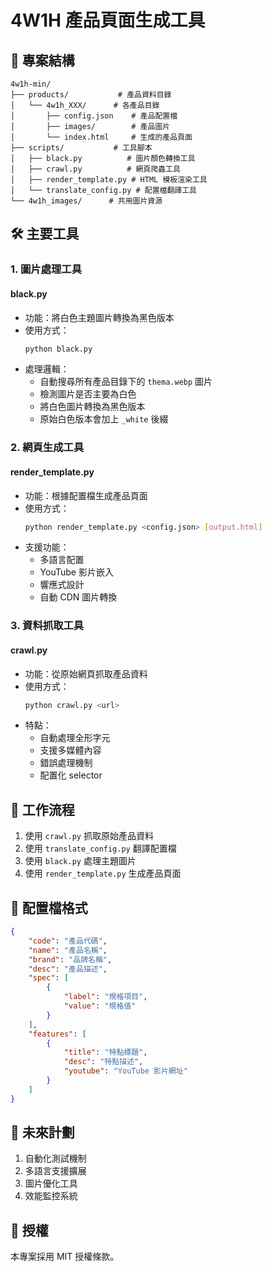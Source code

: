 # 4W1H 產品頁面生成工具

## 📁 專案結構

```
4w1h-min/
├── products/           # 產品資料目錄
│   └── 4w1h_XXX/      # 各產品目錄
│       ├── config.json    # 產品配置檔
│       ├── images/        # 產品圖片
│       └── index.html     # 生成的產品頁面
├── scripts/           # 工具腳本
│   ├── black.py          # 圖片顏色轉換工具
│   ├── crawl.py          # 網頁爬蟲工具
│   ├── render_template.py # HTML 模板渲染工具
│   └── translate_config.py # 配置檔翻譯工具
└── 4w1h_images/      # 共用圖片資源
```

## 🛠️ 主要工具

### 1. 圖片處理工具

#### black.py

- 功能：將白色主題圖片轉換為黑色版本
- 使用方式：
  ```bash
  python black.py
  ```
- 處理邏輯：
  - 自動搜尋所有產品目錄下的 `thema.webp` 圖片
  - 檢測圖片是否主要為白色
  - 將白色圖片轉換為黑色版本
  - 原始白色版本會加上 `_white` 後綴

### 2. 網頁生成工具

#### render_template.py

- 功能：根據配置檔生成產品頁面
- 使用方式：
  ```bash
  python render_template.py <config.json> [output.html]
  ```
- 支援功能：
  - 多語言配置
  - YouTube 影片嵌入
  - 響應式設計
  - 自動 CDN 圖片轉換

### 3. 資料抓取工具

#### crawl.py

- 功能：從原始網頁抓取產品資料
- 使用方式：
  ```bash
  python crawl.py <url>
  ```
- 特點：
  - 自動處理全形字元
  - 支援多媒體內容
  - 錯誤處理機制
  - 配置化 selector

## 🔄 工作流程

1. 使用 `crawl.py` 抓取原始產品資料
2. 使用 `translate_config.py` 翻譯配置檔
3. 使用 `black.py` 處理主題圖片
4. 使用 `render_template.py` 生成產品頁面

## 📝 配置檔格式

```json
{
    "code": "產品代碼",
    "name": "產品名稱",
    "brand": "品牌名稱",
    "desc": "產品描述",
    "spec": [
        {
            "label": "規格項目",
            "value": "規格值"
        }
    ],
    "features": [
        {
            "title": "特點標題",
            "desc": "特點描述",
            "youtube": "YouTube 影片網址"
        }
    ]
}
```

## 🎯 未來計劃

1. 自動化測試機制
2. 多語言支援擴展
3. 圖片優化工具
4. 效能監控系統

## 📄 授權

本專案採用 MIT 授權條款。
